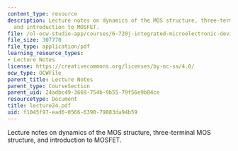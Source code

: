 ```yaml
---
content_type: resource
description: Lecture notes on dynamics of the MOS structure, three-terminal MOS structure,
  and introduction to MOSFET.
file: /ol-ocw-studio-app/courses/6-720j-integrated-microelectronic-devices-spring-2007/f1045f97ead60566639079883da94b59_lecture24.pdf
file_size: 307770
file_type: application/pdf
learning_resource_types:
- Lecture Notes
license: https://creativecommons.org/licenses/by-nc-sa/4.0/
ocw_type: OCWFile
parent_title: Lecture Notes
parent_type: CourseSection
parent_uid: 24adbc49-3669-754b-9b55-79f56e9b84ce
resourcetype: Document
title: lecture24.pdf
uid: f1045f97-ead6-0566-6390-79883da94b59
---
```

Lecture notes on dynamics of the MOS structure, three-terminal MOS structure, and introduction to MOSFET.